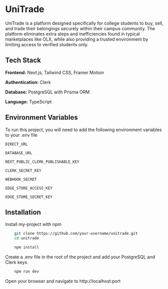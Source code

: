 
# UniTrade

UniTrade is a platform designed specifically for college students to buy, sell, and trade their belongings securely within their campus community. The platform eliminates extra steps and inefficiencies found in typical marketplaces like OLX, while also providing a trusted environment by limiting access to verified students only.


## Tech Stack

**Frontend:** Next.js, Tailwind CSS, Framer Motion

**Authentication:** Clerk

**Database:** PostgreSQL with Prisma ORM

**Language:** TypeScript



## Environment Variables

To run this project, you will need to add the following environment variables to your .env file

`DIRECT_URL`

`DATABASE_URL`

`NEXT_PUBLIC_CLERK_PUBLISHABLE_KEY`

`CLERK_SECRET_KEY`

`WEBHOOK_SECRET`

`EDGE_STORE_ACCESS_KEY`

`EDGE_STORE_SECRET_KEY`



## Installation

Install my-project with npm

```bash
    git clone https://github.com/your-username/unitrade.git
    cd unitrade
```

```bash
    npm install
```

Create a .env file in the root of the project and add your PostgreSQL and Clerk keys.

```bash
    npm run dev
```

Open your browser and navigate to http://localhost:port

    